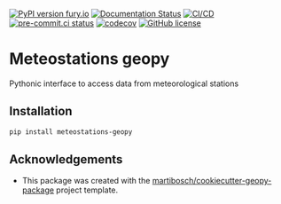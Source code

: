 [![PyPI version fury.io](https://badge.fury.io/py/meteostations-geopy.svg)](https://pypi.python.org/pypi/meteostations-geopy)
[![Documentation Status](https://readthedocs.org/projects/meteostations-geopy/badge/?version=latest)](https://meteostations-geopy.readthedocs.io/en/latest/?badge=latest)
[![CI/CD](https://github.com/martibosch/meteostations-geopy/actions/workflows/dev.yml/badge.svg)](https://github.com/martibosch/meteostations-geopy/blob/main/.github/workflows/dev.yml)
[![pre-commit.ci status](https://results.pre-commit.ci/badge/github/martibosch/meteostations-geopy/main.svg)](https://results.pre-commit.ci/latest/github/martibosch/meteostations-geopy/main)
[![codecov](https://codecov.io/gh/martibosch/meteostations-geopy/branch/main/graph/badge.svg?token=hKoSSRn58a)](https://codecov.io/gh/martibosch/meteostations-geopy)
[![GitHub license](https://img.shields.io/github/license/martibosch/meteostations-geopy.svg)](https://github.com/martibosch/meteostations-geopy/blob/main/LICENSE)

# Meteostations geopy

Pythonic interface to access data from meteorological stations

## Installation

```bash
pip install meteostations-geopy
```

## Acknowledgements

- This package was created with the [martibosch/cookiecutter-geopy-package](https://github.com/martibosch/cookiecutter-geopy-package) project template.

